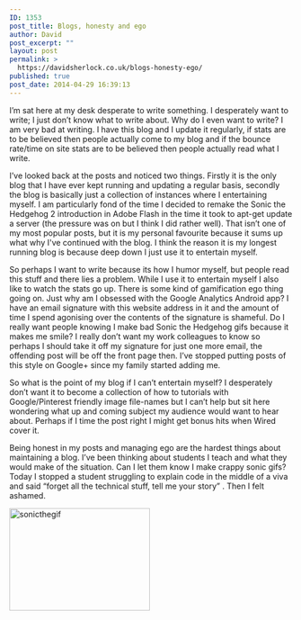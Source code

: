 ```yaml
---
ID: 1353
post_title: Blogs, honesty and ego
author: David
post_excerpt: ""
layout: post
permalink: >
  https://davidsherlock.co.uk/blogs-honesty-ego/
published: true
post_date: 2014-04-29 16:39:13
---
```

I’m sat here at my desk desperate to write something. I desperately want to write; I just don’t know what to write about. Why do I even want to write? I am very bad at writing. I have this blog and I update it regularly, if stats are to be believed then people actually come to my blog and if the bounce rate/time on site stats are to be believed then people actually read what I write.

I’ve looked back at the posts and noticed two things. Firstly it is the only blog that I have ever kept running and updating a regular basis, secondly the blog is basically just a collection of instances where I entertaining myself. I am particularly fond of the time I decided to remake the Sonic the Hedgehog 2 introduction in Adobe Flash in the time it took to apt-get update a server (the pressure was on but I think I did rather well). That isn’t one of my most popular posts, but it is my personal favourite because it sums up what why I've continued with the blog. I think the reason it is my longest running blog is because deep down I just use it to entertain myself.

So perhaps I want to write because its how I humor myself, but people read this stuff and there lies a problem. While I use it to entertain myself I also like to watch the stats go up. There is some kind of gamification ego thing going on. Just why am I obsessed with the Google Analytics Android app? I have an email signature with this website address in it and the amount of time I spend agonising over the contents of the signature is shameful. Do I really want people knowing I make bad Sonic the Hedgehog gifs because it makes me smile? I really don’t want my work colleagues to know so perhaps I should take it off my signature for just one more email, the offending post will be off the front page then. I’ve stopped putting posts of this style on Google+ since my family started adding me.

So what is the point of my blog if I can’t entertain myself? I desperately don’t want it to become a collection of how to tutorials with Google/Pinterest friendly image file-names but I can’t help but sit here wondering what up and coming subject my audience would want to hear about. Perhaps if I time the post right I might get bonus hits when Wired cover it.

Being honest in my posts and managing ego are the hardest things about maintaining a blog. I’ve been thinking about students I teach and what they would make of the situation. Can I let them know I make crappy sonic gifs? Today I stopped a student struggling to explain code in the middle of a viva and said “forget all the technical stuff, tell me your story” . Then I felt ashamed.

<a href="http://davidsherlock.co.uk/wp-content/uploads/2014/03/sonicthegif.gif"><img class="aligncenter size-full wp-image-1255" alt="sonicthegif" src="http://davidsherlock.co.uk/wp-content/uploads/2014/03/sonicthegif.gif" width="250" height="182" /></a>

&nbsp;